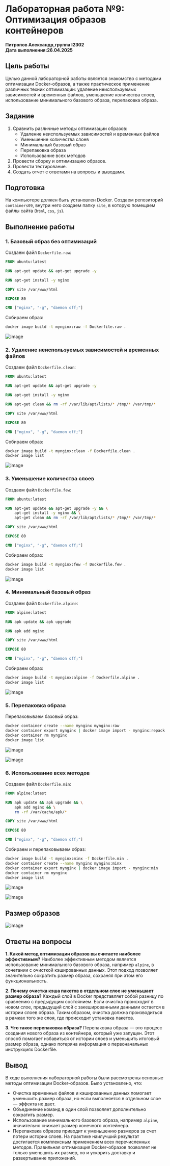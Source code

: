 # Лабораторная работа №9: Оптимизация образов контейнеров

**Питропов Александр,группа I2302**  
**Дата выполнения:26.04.2025** 

## Цель работы
Целью данной лабораторной работы является знакомство с методами оптимизации Docker-образов, а также практическое применение различных техник оптимизации: удаление неиспользуемых зависимостей и временных файлов, уменьшение количества слоев, использование минимального базового образа, перепаковка образа.

## Задание
1. Сравнить различные методы оптимизации образов:
   - Удаление неиспользуемых зависимостей и временных файлов
   - Уменьшение количества слоев
   - Минимальный базовый образ
   - Перепаковка образа
   - Использование всех методов
2. Провести сборку и оптимизацию образов.
3. Провести тестирование.
4. Создать отчет с ответами на вопросы и выводами.

## Подготовка
На компьютере должен быть установлен Docker.
Создаем репозиторий `containers09`, внутри него создаем папку `site`, в которую помещаем файлы сайта (`html`, `css`, `js`).

## Выполнение работы

### 1. Базовый образ без оптимизаций
Создаем файл `Dockerfile.raw`:

```Dockerfile
FROM ubuntu:latest

RUN apt-get update && apt-get upgrade -y

RUN apt-get install -y nginx

COPY site /var/www/html

EXPOSE 80

CMD ["nginx", "-g", "daemon off;"]
```

Собираем образ:
```bash
docker image build -t mynginx:raw -f Dockerfile.raw .
```

![image](https://i.imgur.com/xL1X0ML.jpeg)

### 2. Удаление неиспользуемых зависимостей и временных файлов
Создаем файл `Dockerfile.clean`:

```Dockerfile
FROM ubuntu:latest

RUN apt-get update && apt-get upgrade -y

RUN apt-get install -y nginx

RUN apt-get clean && rm -rf /var/lib/apt/lists/* /tmp/* /var/tmp/*

COPY site /var/www/html

EXPOSE 80

CMD ["nginx", "-g", "daemon off;"]
```

Собираем образ:
```bash
docker image build -t mynginx:clean -f Dockerfile.clean .
docker image list
```

![image](https://i.imgur.com/zFH84bo.jpeg)

### 3. Уменьшение количества слоев
Создаем файл `Dockerfile.few`:

```Dockerfile
FROM ubuntu:latest

RUN apt-get update && apt-get upgrade -y && \
    apt-get install -y nginx && \
    apt-get clean && rm -rf /var/lib/apt/lists/* /tmp/* /var/tmp/*

COPY site /var/www/html

EXPOSE 80

CMD ["nginx", "-g", "daemon off;"]
```

Собираем образ:
```bash
docker image build -t mynginx:few -f Dockerfile.few .
docker image list
```

![image](https://i.imgur.com/RSH263D.jpeg)

### 4. Минимальный базовый образ
Создаем файл `Dockerfile.alpine`:

```Dockerfile
FROM alpine:latest

RUN apk update && apk upgrade

RUN apk add nginx

COPY site /var/www/html

EXPOSE 80

CMD ["nginx", "-g", "daemon off;"]
```

Собираем образ:
```bash
docker image build -t mynginx:alpine -f Dockerfile.alpine .
docker image list
```

![image](https://i.imgur.com/OBrqPUS.jpeg)

### 5. Перепаковка образа
Перепаковываем базовый образ:
```bash
docker container create --name mynginx mynginx:raw
docker container export mynginx | docker image import - mynginx:repack
docker container rm mynginx
docker image list
```

![image](https://i.imgur.com/RVWrWa6.jpeg)

![image](https://i.imgur.com/0OKZAL7.jpeg)

### 6. Использование всех методов
Создаем файл `Dockerfile.min`:

```Dockerfile
FROM alpine:latest

RUN apk update && apk upgrade && \
    apk add nginx && \
    rm -rf /var/cache/apk/*

COPY site /var/www/html

EXPOSE 80

CMD ["nginx", "-g", "daemon off;"]
```

Собираем и перепаковываем образ:
```bash
docker image build -t mynginx:minx -f Dockerfile.min .
docker container create --name mynginx mynginx:minx
docker container export mynginx | docker image import - mynginx:min
docker container rm mynginx
docker image list
```

![image](https://i.imgur.com/FcRW9Od.jpeg)

![image](https://i.imgur.com/s1FlQtM.jpeg)

## Размер образов

![image](https://i.imgur.com/EKvaAlD.jpeg)

## Ответы на вопросы

**1. Какой метод оптимизации образов вы считаете наиболее эффективным?**
Наиболее эффективным методом является использование минимального базового образа, например `alpine`, в сочетании с очисткой кэшированных данных. Этот подход позволяет значительно сократить размер образа, сохраняя при этом его функциональность.

**2. Почему очистка кэша пакетов в отдельном слое не уменьшает размер образа?**
Каждый слой в Docker представляет собой разницу по сравнению с предыдущим состоянием. Если очистка происходит в новом слое, предыдущий слой с закешированными данными остается в истории слоев образа. Таким образом, очистка должна производиться в рамках того же слоя, где происходит установка пакетов.

**3. Что такое перепаковка образа?**
Перепаковка образа — это процесс создания нового образа из контейнера, который уже запущен. Этот способ помогает избавиться от истории слоев и уменьшить итоговый размер образа, однако потеряна информация о первоначальных инструкциях Dockerfile.

## Вывод
В ходе выполнения лабораторной работы были рассмотрены основные методы оптимизации Docker-образов. Было установлено, что:
- Очистка временных файлов и кэшированных данных помогает уменьшить размер образа, но если выполняется в отдельном слое — эффекта не дает.
- Объединение команд в один слой позволяет дополнительно сократить размер.
- Использование минимального базового образа, например `alpine`, значительно снижает размер конечного контейнера.
- Перепаковка образов приводит к уменьшению размеров за счет потери истории слоев.
На практике наилучший результат достигается комплексным применением всех перечисленных методов. Правильная оптимизация Docker-образов позволяет не только уменьшить их размер, но и ускорить доставку и развертывание приложений.
